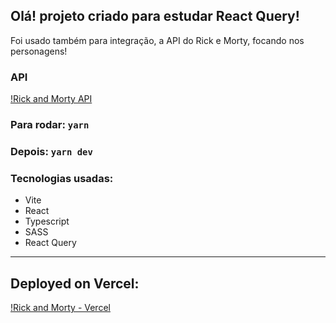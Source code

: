 ## Olá! projeto criado para estudar React Query!

Foi usado também para integração, a API do Rick e Morty, focando nos personagens!

### API
[!Rick and Morty API](https://rickandmortyapi.com/documentation/#character)

### Para rodar: ``yarn``

### Depois: ``yarn dev``

### Tecnologias usadas:
- Vite
- React
- Typescript
- SASS
- React Query
---
## Deployed on Vercel:

[!Rick and Morty - Vercel](https://rick-and-morty-react-query-iota.vercel.app/)
